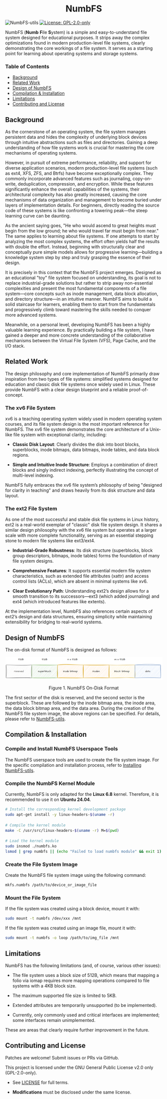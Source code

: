 <h1 align="center">NumbFS</h1>

![NumbFS-utils](https://img.shields.io/badge/Project-NumbFS-green)
[![License: GPL-2.0-only](https://img.shields.io/badge/License-GPL%202.0--only-blue.svg)](https://www.gnu.org/licenses/old-licenses/gpl-2.0.en.html)


NumbFS (**Numb** **F**ile **S**ystem) is a simple and easy-to-understand file system designed for educational purposes. It strips away the complex optimizations found in modern production-level file systems, clearly demonstrating the core workings of a file system. It serves as a starting point for learning about operating systems and storage systems.

### Table of Contents

- [Background](#background)
- [Related Work](#related-work)
- [Design of NumbFS](#design-of-numbfs)
- [Compilation & Installation](#compilation-and-installation)
- [Limitations](#limitations)
- [Contributing and License](#contributing-and-license)

<div id="background">

## Background

As the cornerstone of an operating system, the file system manages persistent data and hides the complexity of underlying block devices through intuitive abstractions such as files and directories. Gaining a deep understanding of how file systems work is crucial for mastering the core mechanisms of operating systems.

However, in pursuit of extreme performance, reliability, and support for diverse application scenarios, modern production-level file systems (such as ext4, XFS, ZFS, and Btrfs) have become exceptionally complex. They commonly incorporate advanced features such as journaling, copy-on-write, deduplication, compression, and encryption. While these features significantly enhance the overall capabilities of the systems, their architectural complexity has also greatly increased, causing the core mechanisms of data organization and management to become buried under layers of implementation details. For beginners, directly reading the source code of these systems is like confronting a towering peak—the steep learning curve can be daunting.

As the ancient saying goes, "He who would ascend to great heights must begin from the low ground; he who would travel far must begin from near." The same applies to learning about file systems. If one attempts to start by analyzing the most complex systems, the effort often yields half the results with double the effort. Instead, beginning with structurally clear and conceptually pure simple models allows for progressive learning—building a knowledge system step by step and truly grasping the essence of their design.

It is precisely in this context that the NumbFS project emerges. Designed as an educational "toy" file system focused on understanding, its goal is not to replace industrial-grade solutions but rather to strip away non-essential complexities and present the most fundamental components of a file system—core concepts such as inode management, data block allocation, and directory structure—in an intuitive manner. NumbFS aims to build a solid staircase for learners, enabling them to start from the fundamentals and progressively climb toward mastering the skills needed to conquer more advanced systems.

Meanwhile, on a personal level, developing NumbFS has been a highly valuable learning experience. By practically building a file system, I have gained a deeper and more concrete understanding of the collaborative mechanisms between the Virtual File System (VFS), Page Cache, and the I/O stack.

</div>

<div id="related-work">

## Related Work

The design philosophy and core implementation of NumbFS primarily draw inspiration from two types of file systems: simplified systems designed for education and classic disk file systems once widely used in Linux. These provide NumbFS with a clear design blueprint and a reliable proof-of-concept.

### The xv6 File System
xv6 is a teaching operating system widely used in modern operating system courses, and its file system design is the most important reference for NumbFS. The xv6 file system demonstrates the core architecture of a Unix-like file system with exceptional clarity, including:

- **Classic Disk Layout**: Clearly divides the disk into boot blocks, superblocks, inode bitmaps, data bitmaps, inode tables, and data block regions.

- **Simple and Intuitive Inode Structure**: Employs a combination of direct blocks and singly indirect indexing, perfectly illustrating the concept of multi-level indexing.

NumbFS fully embraces the xv6 file system’s philosophy of being "designed for clarity in teaching" and draws heavily from its disk structure and data layout.

### The ext2 File System
As one of the most successful and stable disk file systems in Linux history, ext2 is a real-world exemplar of "classic" disk file system design. It shares a similar design philosophy with the xv6 file system but operates at a larger scale with more complete functionality, serving as an essential stepping stone to modern file systems like ext3/ext4.

- **Industrial-Grade Robustness**: Its disk structure (superblocks, block group descriptors, bitmaps, inode tables) forms the foundation of many file system designs.

- **Comprehensive Features**: It supports essential modern file system characteristics, such as extended file attributes (xattr) and access control lists (ACLs), which are absent in minimal systems like xv6.

- **Clear Evolutionary Path**: Understanding ext2’s design allows for a smooth transition to its successors—ext3 (which added journaling) and ext4 (which introduced features like extents).

At the implementation level, NumbFS also references certain aspects of ext2’s design and data structures, ensuring simplicity while maintaining extensibility for bridging to real-world systems.

</div>

<div id="design-of-numbfs">

## Design of NumbFS

The on-disk format of NumbFS is designed as follows:

<div align="center">

![disk_layout](./pics/disk_layout.png)

</div>

<div align="center">

Figure 1. NumbFS On-Disk Format

</div>

The first sector of the disk is reserved, and the second sector is the superblock. These are followed by the inode bitmap area, the inode area, the data block bitmap area, and the data area. During the creation of the NumbFS file system image, the above regions can be specified. For details, please refer to [NumbFS-utils](https://github.com/salvete/NumbFS-utils).

</div>

<div id="compilation-and-installation">

## Compilation & Installation

### Compile and Install NumbFS Userspace Tools
The NumbFS userspace tools are used to create the file system image. For the specific compilation and installation process, refer to [Installing NumbFS-utils](https://github.com/salvete/NumbFS-utils/blob/main/README.md#installation).

### Compile the NumbFS Kernel Module
Currently, NumbFS is only adapted for the **Linux 6.8** kernel. Therefore, it is recommended to use it on **Ubuntu 24.04**.

```bash
# Install the corresponding kernel development package
sudo apt-get install -y linux-headers-$(uname -r)

# Compile the kernel module
make -C /usr/src/linux-headers-$(uname -r) M=$(pwd)

# Load the kernel module
sudo insmod ./numbfs.ko
lsmod | grep numbfs || (echo "Failed to load numbfs module" && exit 1)
```

### Create the File System Image
Create the NumbFS file system image using the following command:
```bash
mkfs.numbfs /path/to/device_or_image_file
```

### Mount the File System
If the file system was created using a block device, mount it with:
```bash
sudo mount -t numbfs /dev/xxx /mnt
```
If the file system was created using an image file, mount it with:
```bash
sudo mount -t numbfs -o loop /path/to/img_file /mnt
```

</div>

<div id="limitations">

## Limitations

NumbFS has the following limitations (and, of course, various other issues):

- The file system uses a block size of 512B, which means that mapping a folio via iomap requires more mapping operations compared to file systems with a 4KB block size.

- The maximum supported file size is limited to 5KB.

- Extended attributes are temporarily unsupported (to be implemented).

- Currently, only commonly used and critical interfaces are implemented; some interfaces remain unimplemented.

These are areas that clearly require further improvement in the future.

</div>

<div id="contributing-and-license">

## Contributing and License
Patches are welcome! Submit issues or PRs via GitHub.

This project is licensed under the GNU General Public License v2.0 only (GPL-2.0-only).

- See [LICENSE](https://www.gnu.org/licenses/old-licenses/gpl-2.0.html) for full terms.

- **Modifications** must be disclosed under the same license.

</div>

